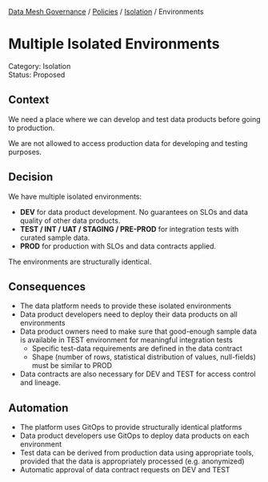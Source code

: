 [Data Mesh Governance](https://www.datamesh-governance.com/) / [Policies](https://www.datamesh-governance.com/#policies) / [Isolation](https://www.datamesh-governance.com/#isolation) / Environments

# Multiple Isolated Environments

Category: Isolation  
Status: Proposed

## Context

We need a place where we can develop and test data products before going to production.

We are not allowed to access production data for developing and testing purposes.

## Decision

We have multiple isolated environments:

- **DEV** for data product development. No guarantees on SLOs and data quality of other data products.
- **TEST / INT / UAT / STAGING / PRE-PROD** for integration tests with curated sample data.
- **PROD** for production with SLOs and data contracts applied.

The environments are structurally identical.

## Consequences

- The data platform needs to provide these isolated environments
- Data product developers need to deploy their data products on all environments
- Data product owners need to make sure that good-enough sample data is available in TEST environment for meaningful integration tests
  - Specific test-data requirements are defined in the data contract
  - Shape (number of rows, statistical distribution of values, null-fields) must be similar to PROD
- Data contracts are also necessary for DEV and TEST for access control and lineage.

## Automation

- The platform uses GitOps to provide structurally identical platforms
- Data product developers use GitOps to deploy data products on each environment
- Test data can be derived from production data using appropriate tools, provided that the data is appropriately processed (e.g. anonymized)
- Automatic approval of data contract requests on DEV and TEST